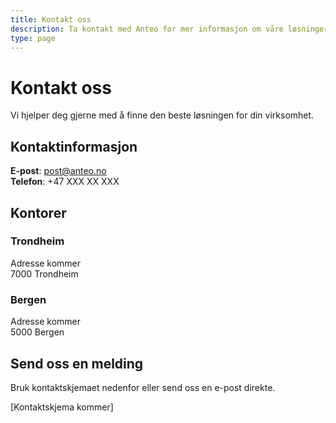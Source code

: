 ```yaml
---
title: Kontakt oss
description: Ta kontakt med Anteo for mer informasjon om våre løsninger
type: page
---
```


# Kontakt oss

Vi hjelper deg gjerne med å finne den beste løsningen for din virksomhet.

## Kontaktinformasjon

**E-post**: post@anteo.no  
**Telefon**: +47 XXX XX XXX

## Kontorer

### Trondheim
Adresse kommer  
7000 Trondheim

### Bergen
Adresse kommer  
5000 Bergen

## Send oss en melding

Bruk kontaktskjemaet nedenfor eller send oss en e-post direkte.

[Kontaktskjema kommer]
